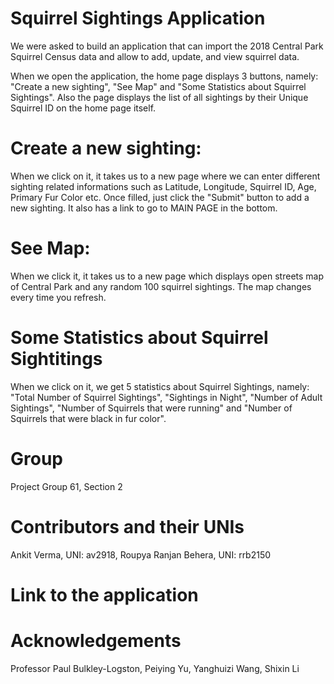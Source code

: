 # Squirrel Sightings Application

We were asked to build an application that can import the 2018 Central Park Squirrel Census data and allow to add, update, and view squirrel data.

When we open the application, the home page displays 3 buttons, namely: "Create a new sighting", "See Map" and "Some Statistics about Squirrel Sightings". Also the page displays the list of all sightings by their Unique Squirrel ID on the home page itself.

# Create a new sighting: 
When we click on it, it takes us to a new page where we can enter different sighting related informations such as Latitude, Longitude, Squirrel ID, Age, Primary Fur Color etc. Once filled, just click the "Submit" button to add a new sighting. It also has a link to go to MAIN PAGE in the bottom.

# See Map:
When we click it, it takes us to a new page which displays open streets map of Central Park and any random 100 squirrel sightings. The map changes every time you refresh.

# Some Statistics about Squirrel Sightitings

When we click on it, we get 5 statistics about Squirrel Sightings, namely: "Total Number of Squirrel Sightings", "Sightings in Night", "Number of Adult Sightings", "Number of Squirrels that were running" and "Number of Squirrels that were black in fur color".



# Group

Project Group 61,
Section 2

# Contributors and their UNIs

Ankit Verma, UNI: av2918, 
Roupya Ranjan Behera, UNI: rrb2150

# Link to the application

# Acknowledgements

Professor Paul Bulkley-Logston, 
Peiying Yu, 
Yanghuizi Wang, 
Shixin Li
